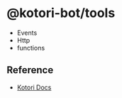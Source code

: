# @kotori-bot/tools

- Events
- Http
- functions

## Reference

- [Kotori Docs](https://kotori.js.org/)
